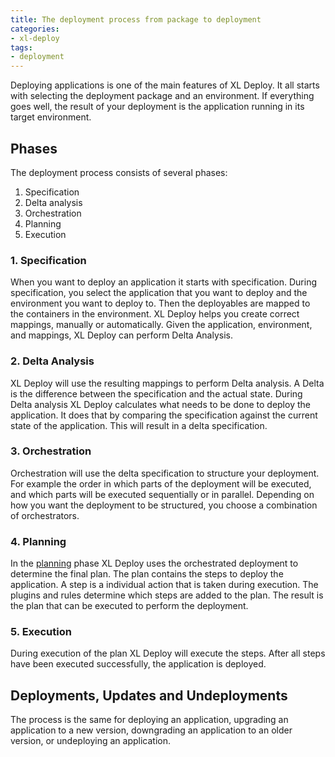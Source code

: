 ```yaml
---
title: The deployment process from package to deployment
categories:
- xl-deploy
tags:
- deployment
---
```


Deploying applications is one of the main features of XL Deploy. It all starts with selecting the deployment package and an environment. If everything goes well, the result of your deployment is the application running in its target environment.

## Phases
The deployment process consists of several phases:

1. Specification
1. Delta analysis
1. Orchestration
1. Planning
1. Execution

### 1. Specification
When you want to deploy an application it starts with specification. During specification, you select the application that you want to deploy and the environment you want to deploy to. Then the deployables are mapped to the containers in the environment. XL Deploy helps you create correct mappings, manually or automatically. Given the application, environment, and mappings, XL Deploy can perform Delta Analysis.

### 2. Delta Analysis
XL Deploy will use the resulting mappings to perform Delta analysis. A Delta is the difference between the specification and the actual state. During Delta analysis XL Deploy calculates what needs to be done to deploy the application. It does that by comparing the specification against the current state of the application. This will result in a delta specification.

### 3. Orchestration
Orchestration will use the delta specification to structure your deployment. For example the order in which parts of the deployment will be executed, and which parts will be executed sequentially or in parallel. Depending on how you want the deployment to be structured, you choose a combination of orchestrators.

### 4. Planning
In the [planning](understanding-the-xl-deploy-planning-algorithm.html) phase XL Deploy uses the orchestrated deployment to determine the final plan. The plan contains the steps to deploy the application. A step is a individual action that is taken during execution. The plugins and rules determine which steps are added to the plan. The result is the plan that can be executed to perform the deployment.

### 5. Execution
During execution of the plan XL Deploy will execute the steps. After all steps have been executed successfully, the application is deployed.

## Deployments, Updates and Undeployments
The process is the same for deploying an application, upgrading an application to a new version, downgrading an application to an older version, or undeploying an application.
